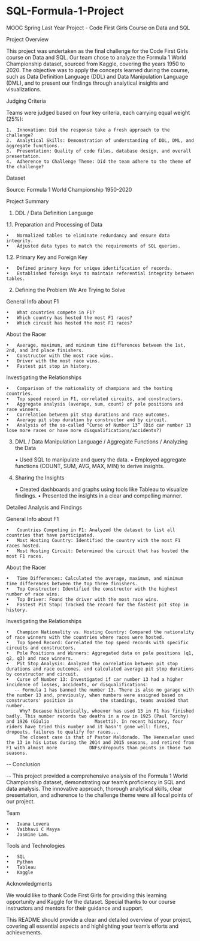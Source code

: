 # SQL-Formula-1-Project

MOOC Spring Last Year Project - Code First Girls Course on Data and SQL

Project Overview

This project was undertaken as the final challenge for the Code First Girls course on Data and SQL. Our team chose to analyze the Formula 1 World Championship dataset, sourced from Kaggle, covering the years 1950 to 2020. The objective was to apply the concepts learned during the course, such as Data Definition Language (DDL) and Data Manipulation Language (DML), and to present our findings through analytical insights and visualizations.

Judging Criteria

Teams were judged based on four key criteria, each carrying equal weight (25%):

	1.	Innovation: Did the response take a fresh approach to the challenge?
	2.	Analytical Skills: Demonstration of understanding of DDL, DML, and aggregate functions.
	3.	Presentation: Quality of code files, database design, and overall presentation.
	4.	Adherence to Challenge Theme: Did the team adhere to the theme of the challenge?

Dataset

Source: Formula 1 World Championship 1950-2020

Project Summary

1. DDL / Data Definition Language

1.1. Preparation and Processing of Data

	•	Normalized tables to eliminate redundancy and ensure data integrity.
	•	Adjusted data types to match the requirements of SQL queries.

1.2. Primary Key and Foreign Key

	•	Defined primary keys for unique identification of records.
	•	Established foreign keys to maintain referential integrity between tables.

2. Defining the Problem We Are Trying to Solve

General Info about F1

	•	What countries compete in F1?
	•	Which country has hosted the most F1 races?
	•	Which circuit has hosted the most F1 races?

About the Racer

	•	Average, maximum, and minimum time differences between the 1st, 2nd, and 3rd place finishers.
	•	Constructor with the most race wins.
	•	Driver with the most race wins.
	•	Fastest pit stop in history.

Investigating the Relationships

	•	Comparison of the nationality of champions and the hosting countries.
	•	Top speed record in F1, correlated circuits, and constructors.
	•	Aggregate analysis (average, sum, count) of pole positions and race winners.
	•	Correlation between pit stop durations and race outcomes.
	•	Average pit stop duration by constructor and by circuit.
	•	Analysis of the so-called “Curse of Number 13” (Did car number 13 lose more races or have more disqualifications/accidents?)

3. DML / Data Manipulation Language / Aggregate Functions / Analyzing the Data

	•	Used SQL to manipulate and query the data.
	•	Employed aggregate functions (COUNT, SUM, AVG, MAX, MIN) to derive insights.

4. Sharing the Insights

	•	Created dashboards and graphs using tools like Tableau to visualize findings.
	•	Presented the insights in a clear and compelling manner.

Detailed Analysis and Findings

General Info about F1

	•	Countries Competing in F1: Analyzed the dataset to list all countries that have participated.
	•	Most Hosting Country: Identified the country with the most F1 races hosted.
	•	Most Hosting Circuit: Determined the circuit that has hosted the most F1 races.

About the Racer

	•	Time Differences: Calculated the average, maximum, and minimum time differences between the top three finishers.
	•	Top Constructor: Identified the constructor with the highest number of race wins.
	•	Top Driver: Found the driver with the most race wins.
	•	Fastest Pit Stop: Tracked the record for the fastest pit stop in history.

Investigating the Relationships

	•	Champion Nationality vs. Hosting Country: Compared the nationality of race winners with the countries where races were hosted.
	•	Top Speed Record: Correlated the top speed records with specific circuits and constructors.
	•	Pole Positions and Winners: Aggregated data on pole positions (q1, q2, q3) and race winners.
	•	Pit Stop Analysis: Analyzed the correlation between pit stop durations and race outcomes, and calculated average pit stop durations by constructor and circuit.
	•	Curse of Number 13: Investigated if car number 13 had a higher incidence of losses, accidents, or disqualifications:
       -- Formula 1 has banned the number 13. There is also no garage with the number 13 and, previously, when numbers were assigned based on constructors' position in          the standings, teams avoided that number.
         Why? Because historically, whoever has used 13 in F1 has finished badly. This number records two deaths in a row in 1925 (Paul Torchy) and 1926 (Giulio                 Masetti). In recent history, four riders have tried this number and it hasn't gone well: fires, dropouts, failures to qualify for races...
         The closest case is that of Pastor Maldonado. The Venezuelan used the 13 in his Lotus during the 2014 and 2015 seasons, and retired from F1 with almost more            DNFs/dropouts than points in those two seasons.

-- Conclusion

-- This project provided a comprehensive analysis of the Formula 1 World Championship dataset, demonstrating our team’s proficiency in SQL and data analysis. The innovative approach, thorough analytical skills, clear presentation, and adherence to the challenge theme were all focal points of our project.

Team

	•	Ivana Lovera
	•	Vaibhavi C Mayya
 	•	Jasmine Lam.

Tools and Technologies

	•	SQL
	•	Python
	•	Tableau
 	•	Kaggle

Acknowledgments

We would like to thank Code First Girls for providing this learning opportunity and Kaggle for the dataset. Special thanks to our course instructors and mentors for their guidance and support.

This README should provide a clear and detailed overview of your project, covering all essential aspects and highlighting your team’s efforts and achievements.
